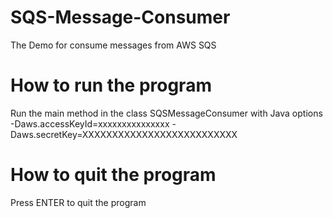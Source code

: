 # SQS-Message-Consumer
The Demo for consume messages from AWS SQS

# How to run the program
Run the main method in the class SQSMessageConsumer with Java options 
  -Daws.accessKeyId=xxxxxxxxxxxxxxx
  -Daws.secretKey=XXXXXXXXXXXXXXXXXXXXXXXXXX
  
# How to quit the program
Press ENTER to quit the program   

